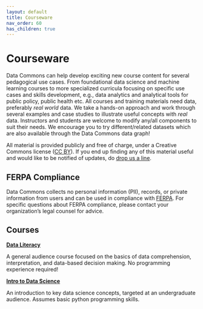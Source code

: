 ```yaml
---
layout: default
title: Courseware
nav_order: 60
has_children: true
---
```


# Courseware

Data Commons can help develop exciting new course content for several pedagogical use cases. From foundational data science and machine learning courses to more specialized curricula focusing on specific use cases and skills development, e.g., data analytics and analytical tools for public policy, public health etc. All courses and training materials need data, preferably _real world_ data. We take a hands-on approach and work through several examples and case studies to illustrate useful concepts with _real_ data. Instructors and students are welcome to modify any/all components to suit their needs. We encourage you to try different/related datasets which are also available through the Data Commons data graph!

All material is provided publicly and free of charge, under a Creative Commons license ([CC BY](https://creativecommons.org/licenses/by/4.0/)). If you end up finding any of this material useful and would like to be notified of updates, do [drop us a line](https://docs.google.com/forms/d/e/1FAIpQLSeVCR95YOZ56ABsPwdH1tPAjjIeVDtisLF-8oDYlOxYmNZ7LQ/viewform).

## FERPA Compliance 

Data Commons collects no personal information (PII), records, or private information from users and can be used in compliance with [FERPA](https://www2.ed.gov/policy/gen/guid/fpco/ferpa/index.html). For specific questions about FERPA compliance, please contact your organization’s legal counsel for advice. 

## Courses

**[Data Literacy](/courseware/data_literacy/overview.html)**

A general audience course focused on the basics of data comprehension, interpretation, and data-based decision making. No programming experience required!

**[Intro to Data Science](/courseware/intro_data_science.html)**

An introduction to key data science concepts, targeted at an undergraduate audience. Assumes basic python programming skills.


